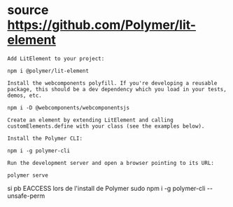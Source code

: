 # source https://github.com/Polymer/lit-element




    Add LitElement to your project:

    npm i @polymer/lit-element

    Install the webcomponents polyfill. If you're developing a reusable package, this should be a dev dependency which you load in your tests, demos, etc.

    npm i -D @webcomponents/webcomponentsjs

    Create an element by extending LitElement and calling customElements.define with your class (see the examples below).

    Install the Polymer CLI:

    npm i -g polymer-cli

    Run the development server and open a browser pointing to its URL:

    polymer serve



si pb EACCESS lors de l'install de Polymer
sudo npm i -g polymer-cli --unsafe-perm
